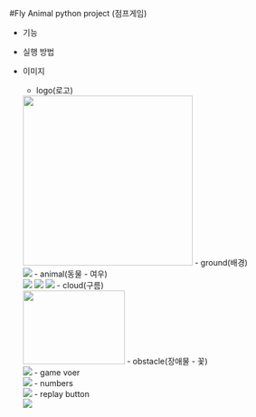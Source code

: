 #Fly Animal 
python project (점프게임)

- 기능<br>

- 실행 방법<br>

- 이미지<br>
    - logo(로고)<br>
    <img src="C:\Users\yeong\Desktop\프로젝트\Fly Animal_PythonProject\fly animal\sprites\logo.png" width="300">
    - ground(배경)<br>
    <img src="C:\Users\yeong\Desktop\프로젝트\Fly Animal_PythonProject\fly animal\sprites\ground.png">
    - animal(동물 - 여우)<br>
    <img src="C:\Users\yeong\Desktop\프로젝트\Fly Animal_PythonProject\fly animal\sprites\fox1.png">
    <img src="C:\Users\yeong\Desktop\프로젝트\Fly Animal_PythonProject\fly animal\sprites\fox2.png">
    <img src="C:\Users\yeong\Desktop\프로젝트\Fly Animal_PythonProject\fly animal\sprites\fox3.png">
    - cloud(구름)<br>
    <img src="C:\Users\yeong\Desktop\프로젝트\Fly Animal_PythonProject\fly animal\sprites\cloud.png" width="180" height="130">
    - obstacle(장애물 - 꽃)<br>
    <img src="C:\Users\yeong\Desktop\프로젝트\Fly Animal_PythonProject\fly animal\sprites\obstacle.png">
    - game voer<br>
    <img src="C:\Users\yeong\Desktop\프로젝트\Fly Animal_PythonProject\fly animal\sprites\game_over.png">
    - numbers<br>
    <img src="C:\Users\yeong\Desktop\프로젝트\Fly Animal_PythonProject\fly animal\sprites\numbers.png">
    - replay button<br>
    <img src="C:\Users\yeong\Desktop\프로젝트\Fly Animal_PythonProject\fly animal\sprites\replay_button.png">




  
  



